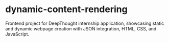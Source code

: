 # dynamic-content-rendering
Frontend project for DeepThought internship application, showcasing static and dynamic webpage creation with JSON integration, HTML, CSS, and JavaScript.
